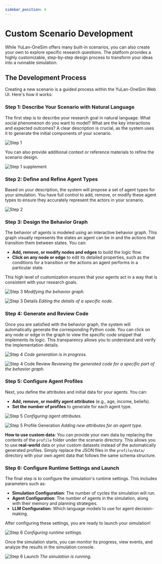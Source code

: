 ```yaml
---
sidebar_position: 4
---
```


# Custom Scenario Development

While YuLan-OneSim offers many built-in scenarios, you can also create your own to explore specific research questions. The platform provides a highly customizable, step-by-step design process to transform your ideas into a runnable simulation.

## The Development Process

Creating a new scenario is a guided process within the YuLan-OneSim Web UI. Here's how it works:

### Step 1: Describe Your Scenario with Natural Language

The first step is to describe your research goal in natural language. What social phenomenon do you want to model? What are the key interactions and expected outcomes? A clear description is crucial, as the system uses it to generate the initial components of your scenario.

![Step 1](../../static/img/docs/scenarios/1_1.png)

You can also provide additional context or reference materials to refine the scenario design.

![Step 1 supplement](../../static/img/docs/scenarios/1_2.png)

### Step 2: Define and Refine Agent Types

Based on your description, the system will propose a set of agent types for your simulation. You have full control to add, remove, or modify these agent types to ensure they accurately represent the actors in your scenario.

![Step 2](../../static/img/docs/scenarios/2.png)

### Step 3: Design the Behavior Graph

The behavior of agents is modeled using an interactive behavior graph. This graph visually represents the states an agent can be in and the actions that transition them between states. You can:

- **Add, remove, or modify nodes and edges** to build the logic flow.
- **Click on any node or edge** to edit its detailed properties, such as the conditions for a transition or the actions an agent performs in a particular state.

This high level of customization ensures that your agents act in a way that is consistent with your research goals.

![Step 3](../../static/img/docs/scenarios/3_1.png)
*Modifying the behavior graph.*

![Step 3 Details](../../static/img/docs/scenarios/3_2.png)
*Editing the details of a specific node.*

### Step 4: Generate and Review Code

Once you are satisfied with the behavior graph, the system will automatically generate the corresponding Python code. You can click on any node or edge in the graph to view the specific code snippet that implements its logic. This transparency allows you to understand and verify the implementation details.

![Step 4](../../static/img/docs/scenarios/4_1.png)
*Code generation is in progress.*

![Step 4 Code Review](../../static/img/docs/scenarios/4_2.png)
*Reviewing the generated code for a specific part of the behavior graph.*

### Step 5: Configure Agent Profiles

Next, you define the attributes and initial data for your agents. You can:

- **Add, remove, or modify agent attributes** (e.g., age, income, beliefs).
- **Set the number of profiles** to generate for each agent type.

![Step 5](../../static/img/docs/scenarios/7_1.png)
*Configuring agent attributes.*

![Step 5 Profile Generation](../../static/img/docs/scenarios/7_2.png)
*Adding new attributes for an agent type.*

**How to use custom data**: You can provide your own data by replacing the contents of the `profile` folder under the scenario directory. This allows you to use **real-world** data or your custom datasets instead of the automatically generated profiles. Simply replace the JSON files in the `profile/data/` directory with your own agent data that follows the same schema structure. 


### Step 6: Configure Runtime Settings and Launch

The final step is to configure the simulation's runtime settings. This includes parameters such as:

- **Simulation Configuration**: The number of cycles the simulation will run.
- **Agent Configuration**: The number of agents in the simulation, along with their memory and planning strategies.
- **LLM Configuration**: Which language models to use for agent decision-making.

After configuring these settings, you are ready to launch your simulation!

![Step 6](../../static/img/docs/scenarios/8.png)
*Configuring runtime settings.*

Once the simulation starts, you can monitor its progress, view events, and analyze the results in the simulation console.

![Step 6 Launch](../../static/img/docs/scenarios/9.png)
*The simulation is running.*
